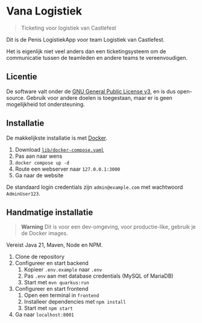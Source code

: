# Vana Logistiek

> Ticketing voor logistiek van Castlefest

Dit is de Penis LogistiekApp voor team Logistiek van Castlefest.

Het is eigenlijk niet veel anders dan een ticketingsysteem om de communicatie tussen de teamleden en andere teams
te vereenvoudigen.

## Licentie

De software valt onder de [GNU General Public License v3](./LICENSE), en is dus open-source.
Gebruik voor andere doelen is toegestaan, maar er is geen mogelijkheid tot ondersteuning.

## Installatie

De makkelijkste installatie is met [Docker](https://docs.docker.com/engine/).

1. Download [`lib/docker-compose.yaml`](./lib/docker-compose.yaml)
3. Pas aan naar wens
4. `docker compose up -d`
5. Route een webserver naar `127.0.0.1:3000`
6. Ga naar de website

De standaard login credentials zijn `admin@example.com` met wachtwoord `AdminUser123`.

## Handmatige installatie

> **Warning**
> Dit is voor een dev-omgeving, voor productie-like, gebruik je de Docker images.

Vereist Java 21, Maven, Node en NPM.

1. Clone de repository
2. Configureer en start backend
    1. Kopieer `.env.example` naar `.env`
    2. Pas `.env` aan met database credentials (MySQL of MariaDB)
    3. Start met `mvn quarkus:run`
3. Configureer en start frontend
    1. Open een terminal in `frontend`
    2. Installeer dependencies met `npm install`
    3. Start met `npm start`
4. Ga naar `localhost:8001`
